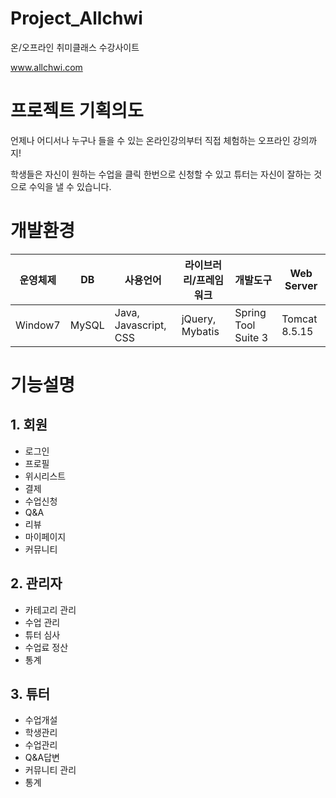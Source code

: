 # Project_Allchwi
온/오프라인 취미클래스 수강사이트

www.allchwi.com

# 프로젝트 기획의도
언제나 어디서나 누구나 들을 수 있는 온라인강의부터
직접 체험하는 오프라인 강의까지!

학생들은 자신이 원하는 수업을 클릭 한번으로 신청할 수 있고 
튜터는 자신이 잘하는 것으로 수익을 낼 수 있습니다.


# 개발환경
| 운영체제 	| DB 	| 사용언어 	| 라이브러리/프레임워크	| 개발도구	| Web Server  	|  
|-	|-	|-	|-	|-	|-	|
| Window7 	| MySQL 	| Java, Javascript, CSS 	| jQuery, Mybatis 	|  Spring Tool Suite 3	|  Tomcat 8.5.15	| 

# 기능설명

## 1. 회원

- 로그인
- 프로필
- 위시리스트
- 결제
- 수업신청
- Q&A
- 리뷰
- 마이페이지
- 커뮤니티

## 2. 관리자

- 카테고리 관리
- 수업 관리
- 튜터 심사
- 수업료 정산
- 통계

## 3. 튜터

- 수업개설
- 학생관리
- 수업관리
- Q&A답변
- 커뮤니티 관리
- 통계
